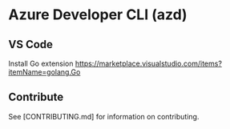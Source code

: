 # Azure Developer CLI (azd)

## VS Code

Install Go extension https://marketplace.visualstudio.com/items?itemName=golang.Go

## Contribute

See [CONTRIBUTING.md] for information on contributing.
